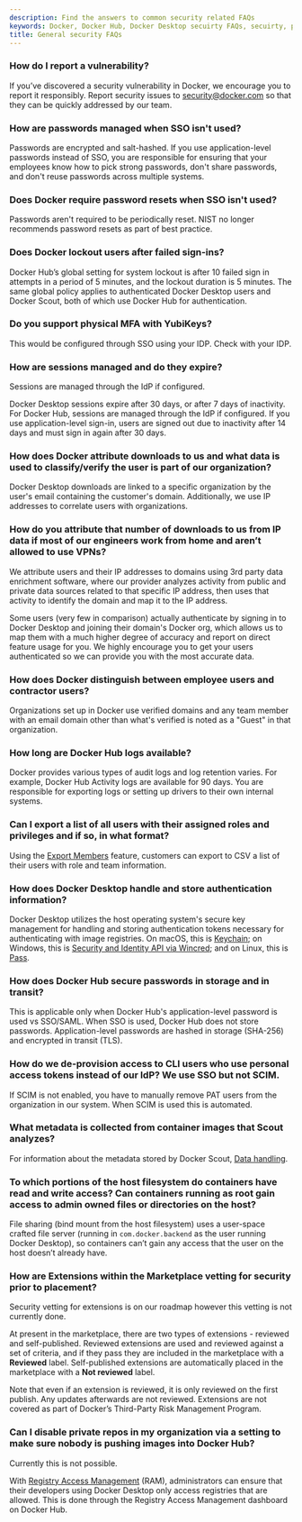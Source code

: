 ```yaml
---
description: Find the answers to common security related FAQs
keywords: Docker, Docker Hub, Docker Desktop secuirty FAQs, secuirty, platform, Docker Scout, admin, security
title: General security FAQs
---
```


### How do I report a vulnerability?

If you’ve discovered a security vulnerability in Docker, we encourage you to report it responsibly. Report security issues to security@docker.com so that they can be quickly addressed by our team.

### How are passwords managed when SSO isn't used? 

Passwords are encrypted and salt-hashed. If you use application-level passwords instead of SSO, you are responsible for ensuring that your employees know how to pick strong passwords, don't share passwords, and don't reuse passwords across multiple systems. 

### Does Docker require password resets when SSO isn't used? 

Passwords aren't required to be periodically reset. NIST no longer recommends password resets as part of best practice.

### Does Docker lockout users after failed sign-ins? 

Docker Hub’s global setting for system lockout is after 10 failed sign in attempts in a period of 5 minutes, and the lockout duration is 5 minutes. The same global policy applies to authenticated Docker Desktop users and Docker Scout, both of which use Docker Hub for authentication.

### Do you support physical MFA with YubiKeys? 

This would be configured through SSO using your IDP. Check with your IDP.

### How are sessions managed and do they expire?

Sessions are managed through the IdP if configured.  

Docker Desktop sessions expire after 30 days, or after 7 days of inactivity. For Docker Hub, sessions are managed through the IdP if configured. If you use application-level sign-in, users are signed out due to inactivity after 14 days and must sign in again after 30 days.

### How does Docker attribute downloads to us and what data is used to classify/verify the user is part of our organization? 

Docker Desktop downloads are linked to a specific organization by the user's email containing the customer's domain. Additionally, we use IP addresses to correlate users with organizations.

### How do you attribute that number of downloads to us from IP data if most of our engineers work from home and aren’t allowed to use VPNs? 

We attribute users and their IP addresses to domains using 3rd party data enrichment software, where our provider analyzes activity from public and private data sources related to that specific IP address, then uses that activity to identify the domain and map it to the IP address.

Some users (very few in comparison) actually authenticate by signing in to Docker Desktop and joining their domain's Docker org, which allows us to map them with a much higher degree of accuracy and report on direct feature usage for you. We highly encourage you to get your users authenticated so we can provide you with the most accurate data.

### How does Docker distinguish between employee users and contractor users? 

Organizations set up in Docker use verified domains and any team member with an email domain other than what's verified is noted as a "Guest" in that organization.

### How long are Docker Hub logs available? 

Docker provides various types of audit logs and log retention varies. For example, Docker Hub Activity logs are available for 90 days. You are responsible for exporting logs or setting up drivers to their own internal systems.  

### Can I export a list of all users with their assigned roles and privileges and if so, in what format?

Using the [Export Members](../../docker-hub/members.md) feature, customers can export to CSV a list of their users with role and team information. 

### How does Docker Desktop handle and store authentication information?

Docker Desktop utilizes the host operating system's secure key management for handling and storing authentication tokens necessary for authenticating with image registries. On macOS, this is [Keychain](https://support.apple.com/guide/security/keychain-data-protection-secb0694df1a/web); on Windows, this is [Security and Identity API via Wincred](https://learn.microsoft.com/en-us/windows/win32/api/wincred/); and on Linux, this is [Pass](https://www.passwordstore.org/). 

### How does Docker Hub secure passwords in storage and in transit? 

This is applicable only when Docker Hub's application-level password is used vs SSO/SAML. When SSO is used, Docker Hub does not store passwords. Application-level passwords are hashed in storage (SHA-256) and encrypted in transit (TLS).

### How do we de-provision access to CLI users who use personal access tokens instead of our IdP? We use SSO but not SCIM. 

If SCIM is not enabled, you have to manually remove PAT users from the organization in our system. When SCIM is used this is automated.

### What metadata is collected from container images that Scout analyzes?

For information about the metadata stored by Docker Scout, [Data handling](../../scout/data-handling.md).

### To which portions of the host filesystem do containers have read and write access? Can containers running as root gain access to admin owned files or directories on the host? 

File sharing (bind mount from the host filesystem) uses a user-space crafted file server (running in `com.docker.backend` as the user running Docker Desktop), so containers can’t gain any access that the user on the host doesn’t already have.

### How are Extensions within the Marketplace vetting for security prior to placement? 

Security vetting for extensions is on our roadmap however this vetting is not currently done. 

At present in the marketplace, there are two types of extensions - reviewed and self-published. Reviewed extensions are used and reviewed against a set of criteria, and if they pass they are included in the marketplace with a **Reviewed** label. Self-published extensions are automatically placed in the marketplace with a **Not reviewed** label. 

Note that even if an extension is reviewed, it is only reviewed on the first publish. Any updates afterwards are not reviewed. Extensions are not covered as part of Docker’s Third-Party Risk Management Program.

### Can I disable private repos in my organization via a setting to make sure nobody is pushing images into Docker Hub? 

Currently this is not possible. 

With [Registry Access Management](../../security/for-admins/registry-access-management.md) (RAM), administrators can ensure that their developers using Docker Desktop only access registries that are allowed. This is done through the Registry Access Management dashboard on Docker Hub. 

